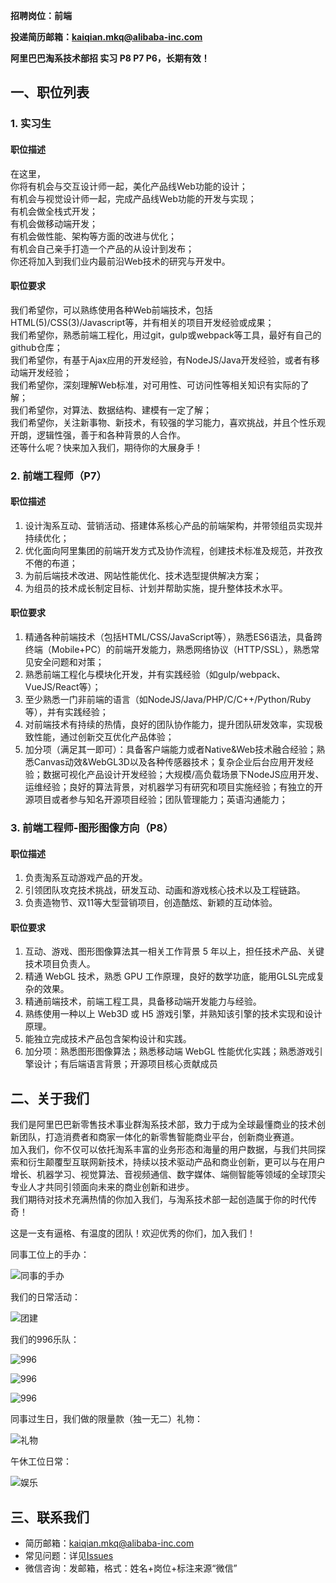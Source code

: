 **招聘岗位：前端**

**投递简历邮箱：kaiqian.mkq@alibaba-inc.com**

**阿里巴巴淘系技术部招 实习 P8 P7 P6，长期有效！**

## 一、职位列表

### 1. 实习生

#### 职位描述

在这里，   
你将有机会与交互设计师一起，美化产品线Web功能的设计；   
有机会与视觉设计师一起，完成产品线Web功能的开发与实现；   
有机会做全栈式开发；   
有机会做移动端开发；   
有机会做性能、架构等方面的改进与优化；   
有机会自己亲手打造一个产品的从设计到发布；   
你还将加入到我们业内最前沿Web技术的研究与开发中。  

#### 职位要求

我们希望你，可以熟练使用各种Web前端技术，包括HTML(5)/CSS(3)/Javascript等，并有相关的项目开发经验或成果；   
我们希望你，熟悉前端工程化，用过git，gulp或webpack等工具，最好有自己的github仓库；   
我们希望你，有基于Ajax应用的开发经验，有NodeJS/Java开发经验，或者有移动端开发经验；   
我们希望你，深刻理解Web标准，对可用性、可访问性等相关知识有实际的了解；   
我们希望你，对算法、数据结构、建模有一定了解；   
我们希望你，关注新事物、新技术，有较强的学习能力，喜欢挑战，并且个性乐观开朗，逻辑性强，善于和各种背景的人合作。   
还等什么呢？快来加入我们，期待你的大展身手！  

### 2. 前端工程师（P7）

#### 职位描述

1. 设计淘系互动、营销活动、搭建体系核心产品的前端架构，并带领组员实现并持续优化；  
2. 优化面向阿里集团的前端开发方式及协作流程，创建技术标准及规范，并孜孜不倦的布道；  
3. 为前后端技术改进、网站性能优化、技术选型提供解决方案；  
4. 为组员的技术成长制定目标、计划并帮助实施，提升整体技术水平。  

#### 职位要求

1. 精通各种前端技术（包括HTML/CSS/JavaScript等），熟悉ES6语法，具备跨终端（Mobile+PC）的前端开发能力，熟悉网络协议（HTTP/SSL），熟悉常见安全问题和对策；  
2. 熟悉前端工程化与模块化开发，并有实践经验（如gulp/webpack、VueJS/React等）；  
3. 至少熟悉一门非前端的语言（如NodeJS/Java/PHP/C/C++/Python/Ruby等），并有实践经验；  
4. 对前端技术有持续的热情，良好的团队协作能力，提升团队研发效率，实现极致性能，通过创新交互优化产品体验；  
5. 加分项（满足其一即可）：具备客户端能力或者Native&Web技术融合经验；熟悉Canvas动效&WebGL3D以及各种传感器技术；复杂企业后台应用开发经验；数据可视化产品设计开发经验；大规模/高负载场景下NodeJS应用开发、运维经验；良好的算法背景，对机器学习有研究和项目实施经验；有独立的开源项目或者参与知名开源项目经验；团队管理能力；英语沟通能力；  

### 3. 前端工程师-图形图像方向（P8）

#### 职位描述

1. 负责淘系互动游戏产品的开发。  
2. 引领团队攻克技术挑战，研发互动、动画和游戏核心技术以及工程链路。  
3. 负责造物节、双11等大型营销项目，创造酷炫、新颖的互动体验。  

#### 职位要求

1. 互动、游戏、图形图像算法其一相关工作背景 5 年以上，担任技术产品、关键技术项目负责人。  
2. 精通 WebGL 技术，熟悉 GPU 工作原理，良好的数学功底，能用GLSL完成复杂的效果。  
3. 精通前端技术，前端工程工具，具备移动端开发能力与经验。   
4. 熟练使用一种以上 Web3D 或 H5 游戏引擎，并熟知该引擎的技术实现和设计原理。  
5. 能独立完成技术产品包含架构设计和实践。  
6. 加分项：熟悉图形图像算法；熟悉移动端 WebGL 性能优化实践；熟悉游戏引擎设计；有后端语言背景；开源项目核心贡献成员  

## 二、关于我们

我们是阿里巴巴新零售技术事业群淘系技术部，致力于成为全球最懂商业的技术创新团队，打造消费者和商家一体化的新零售智能商业平台，创新商业赛道。  
加入我们，你不仅可以依托淘系丰富的业务形态和海量的用户数据，与我们共同探索和衍生颠覆型互联网新技术，持续以技术驱动产品和商业创新，更可以与在用户增长、机器学习、视觉算法、音视频通信、数字媒体、端侧智能等领域的全球顶尖专业人才共同引领面向未来的商业创新和进步。  
我们期待对技术充满热情的你加入我们，与淘系技术部一起创造属于你的时代传奇！

这是一支有逼格、有温度的团队！欢迎优秀的你们，加入我们！

同事工位上的手办：

![同事的手办](https://gw.alicdn.com/bao/uploaded/TB1sb8lf_Zmx1VjSZFGXXax2XXa-620-465.jpg)

我们的日常活动：

![团建](https://gw.alicdn.com/bao/uploaded/TB1WcRdNmzqK1RjSZPcXXbTepXa-620-465.jpg)

我们的996乐队：

![996](https://gw.alicdn.com/bao/uploaded/TB19uXMNirpK1RjSZFhXXXSdXXa-620-414.jpg)

![996](https://gw.alicdn.com/bao/uploaded/TB1p3BHNmzqK1RjSZFLXXcn2XXa-620-464.jpg)

![996](https://gw.alicdn.com/bao/uploaded/TB1.BxQNbrpK1RjSZTEXXcWAVXa-620-414.jpg)

同事过生日，我们做的限量款（独一无二）礼物：

![礼物](https://gw.alicdn.com/bao/uploaded/TB1u6BNNhTpK1RjSZFKXXa2wXXa-620-620.jpg)

午休工位日常：

![娱乐](https://gw.alicdn.com/bao/uploaded/TB1hs8RNa6qK1RjSZFmXXX0PFXa-620-349.jpg)

## 三、联系我们

* 简历邮箱：kaiqian.mkq@alibaba-inc.com
* 常见问题：详见[Issues](https://github.com/makaiqian/Long-term-Recruitment/issues)
* 微信咨询：发邮箱，格式：姓名+岗位+标注来源“微信”

